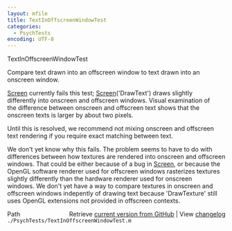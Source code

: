 ```yaml
---
layout: mfile
title: TextInOffscreenWindowTest
categories:
  - PsychTests
encoding: UTF-8
---
```


TextInOffscreenWindowTest  

Compare text drawn into an offscreen window to text drawn into an  
onscreen window.  

[Screen](/docs/Screen) currently fails this test; [Screen](/docs/Screen)('DrawText') draws slightly  
differently into onscreen and offscreen windows. Visual examination of  
the difference between onscreen and offscreen text shows that the  
onscreen texts is larger by about two pixels.  

Until this is resolved, we recommend not mixing onscreen and offscreen  
text rendering if you require exact matching between text.  

We don't yet know why this fails. The problem seems to have to do with  
differences between how textures are rendered into onscreen and offscreen  
windows.  That could be either because of a bug in [Screen](/docs/Screen), or because the  
OpenGL software renderer used for offscreen windows rasterizes textures  
slightly differently than the  hardware renderer used for onscreen  
windows. We don't yet have a way to compare textures in onscreen and  
offscreen windows indepently of drawing text because 'DrawTexture' still  
uses OpenGL extensions not provided in offscreen contexts.  



<div class="code_header" style="text-align:right;">
  <span style="float:left;">Path&nbsp;&nbsp;</span> <span class="counter">Retrieve <a href=
  "https://raw.github.com/Psychtoolbox-3/Psychtoolbox-3/beta/./PsychTests/TextInOffscreenWindowTest.m">current version from GitHub</a> | View <a href=
  "https://github.com/Psychtoolbox-3/Psychtoolbox-3/commits/beta/./PsychTests/TextInOffscreenWindowTest.m">changelog</a></span>
</div>
<div class="code">
  <code>./PsychTests/TextInOffscreenWindowTest.m</code>
</div>
